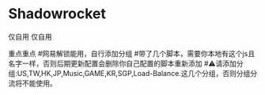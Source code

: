 # Shadowrocket
仅自用 仅自用 

重点重点
#网易解锁能用，自行添加分组
#带了几个脚本，需要你本地有这个js且名字一样，否则后期更新配置会删除你自己配置的脚本重新添加
#⚠请添加分组:US,TW,HK,JP,Music,GAME,KR,SGP,Load-Balance.这几个分组，否则分组分流将不能使用。
